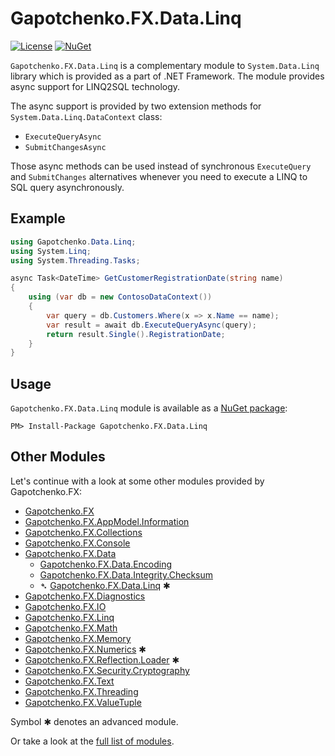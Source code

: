 ﻿# Gapotchenko.FX.Data.Linq

<!--
<docmeta>
	<complexity>advanced</complexity>
</docmeta>
-->

[![License](https://img.shields.io/badge/license-MIT-green.svg)](../../../../../../LICENSE)
[![NuGet](https://img.shields.io/nuget/v/Gapotchenko.FX.Data.Linq.svg)](https://www.nuget.org/packages/Gapotchenko.FX.Data.Linq)

`Gapotchenko.FX.Data.Linq` is a complementary module to `System.Data.Linq` library which is provided as a part of .NET Framework.
The module provides async support for LINQ2SQL technology.


The async support is provided by two extension methods for `System.Data.Linq.DataContext` class:

- `ExecuteQueryAsync`
- `SubmitChangesAsync`

Those async methods can be used instead of synchronous `ExecuteQuery` and `SubmitChanges` alternatives whenever you need to execute a LINQ to SQL query asynchronously.

## Example

``` csharp
using Gapotchenko.Data.Linq;
using System.Linq;
using System.Threading.Tasks;

async Task<DateTime> GetCustomerRegistrationDate(string name)
{
    using (var db = new ContosoDataContext())
    {
        var query = db.Customers.Where(x => x.Name == name);
        var result = await db.ExecuteQueryAsync(query);
        return result.Single().RegistrationDate;
    }
}
```

## Usage

`Gapotchenko.FX.Data.Linq` module is available as a [NuGet package](https://nuget.org/packages/Gapotchenko.FX.Data.Linq):

```
PM> Install-Package Gapotchenko.FX.Data.Linq
```

## Other Modules

Let's continue with a look at some other modules provided by Gapotchenko.FX:

- [Gapotchenko.FX](../../../Gapotchenko.FX)
- [Gapotchenko.FX.AppModel.Information](../../../Gapotchenko.FX.AppModel.Information)
- [Gapotchenko.FX.Collections](../../../Gapotchenko.FX.Collections)
- [Gapotchenko.FX.Console](../../../Gapotchenko.FX.Console)
- [Gapotchenko.FX.Data](../../Encoding/Gapotchenko.FX.Data.Encoding)
  - [Gapotchenko.FX.Data.Encoding](../../Encoding/Gapotchenko.FX.Data.Encoding)
  - [Gapotchenko.FX.Data.Integrity.Checksum](../../Integrity/Checksum/Gapotchenko.FX.Data.Integrity.Checksum)
  - &#x27B4; [Gapotchenko.FX.Data.Linq](../Gapotchenko.FX.Data.Linq) ✱
- [Gapotchenko.FX.Diagnostics](../../../Gapotchenko.FX.Diagnostics.CommandLine)
- [Gapotchenko.FX.IO](../../../Gapotchenko.FX.IO)
- [Gapotchenko.FX.Linq](../../../Gapotchenko.FX.Linq)
- [Gapotchenko.FX.Math](../../../Gapotchenko.FX.Math)
- [Gapotchenko.FX.Memory](../../../Gapotchenko.FX.Memory)
- [Gapotchenko.FX.Numerics](../../../Gapotchenko.FX.Numerics) ✱
- [Gapotchenko.FX.Reflection.Loader](../../../Gapotchenko.FX.Reflection.Loader) ✱
- [Gapotchenko.FX.Security.Cryptography](../../../Gapotchenko.FX.Security.Cryptography)
- [Gapotchenko.FX.Text](../../../Gapotchenko.FX.Text)
- [Gapotchenko.FX.Threading](../../../Gapotchenko.FX.Threading)
- [Gapotchenko.FX.ValueTuple](../../../Gapotchenko.FX.ValueTuple)

Symbol ✱ denotes an advanced module.

Or take a look at the [full list of modules](../../..#available-modules).
